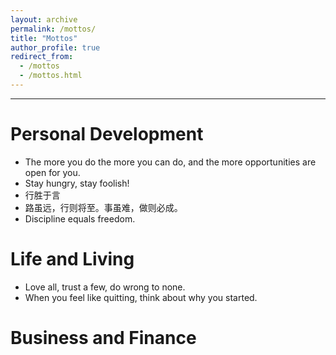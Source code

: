 ```yaml
---
layout: archive
permalink: /mottos/
title: "Mottos"
author_profile: true
redirect_from: 
  - /mottos
  - /mottos.html
---
```


------

Personal Development
======
* The more you do the more you can do, and the more opportunities are open for you.
* Stay hungry, stay foolish!
* 行胜于言
* 路虽远，行则将至。事虽难，做则必成。
* Discipline equals freedom.

Life and Living
======
* Love all, trust a few, do wrong to none.
* When you feel like quitting, think about why you started.

Business and Finance
======
